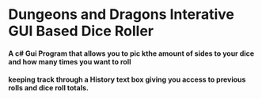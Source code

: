 # Dungeons and Dragons Interative GUI Based Dice Roller
#### A c# Gui Program that allows you to pic kthe amount of sides to your dice and how many times you want to roll
#### keeping track through a History text box giving you access to previous rolls and dice roll totals.


###